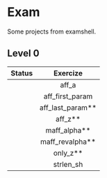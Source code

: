 # Exam
Some projects from examshell.

## Level 0

| Status |  Exercize                |
|--------|:------------------------:|
|        | aff_a                    |
|        | aff_first_param          |       
|        | aff_last_param**         |
|        | aff_z**                  |
|        | maff_alpha**             |
|        | maff_revalpha**          |
|        | only_z**                 | 
|        | strlen_sh                |
